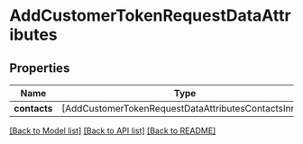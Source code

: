 # AddCustomerTokenRequestDataAttributes

## Properties
Name | Type | Description | Notes
------------ | ------------- | ------------- | -------------
**contacts** | [AddCustomerTokenRequestDataAttributesContactsInner] |  | [optional] 

[[Back to Model list]](../README.md#documentation-for-models) [[Back to API list]](../README.md#documentation-for-api-endpoints) [[Back to README]](../README.md)


